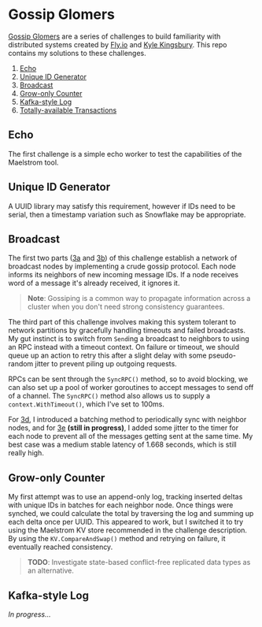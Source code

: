 # Gossip Glomers

[Gossip Glomers](https://fly.io/dist-sys/) are a series of challenges to build familiarity with distributed systems created by [Fly.io](https://fly.io/) and [Kyle Kingsbury](https://aphyr.com/). This repo contains my solutions to these challenges.

1. [Echo](https://fly.io/dist-sys/1/)
2. [Unique ID Generator](https://fly.io/dist-sys/2/)
3. [Broadcast](https://fly.io/dist-sys/3a/)
4. [Grow-only Counter](https://fly.io/dist-sys/4/)
5. [Kafka-style Log](https://fly.io/dist-sys/5a/)
6. [Totally-available Transactions](https://fly.io/dist-sys/6a/)

## Echo

The first challenge is a simple echo worker to test the capabilities of the Maelstrom tool.

## Unique ID Generator

A UUID library may satisfy this requirement, however if IDs need to be serial, then a timestamp variation such as Snowflake may be appropriate.

## Broadcast

The first two parts ([3a](https://fly.io/dist-sys/3a/) and [3b](https://fly.io/dist-sys/3b/)) of this challenge establish a network of broadcast nodes by implementing a crude gossip protocol. Each node informs its neighbors of new incoming message IDs. If a node receives word of a message it's already received, it ignores it.

> **Note**: Gossiping is a common way to propagate information across a cluster when you don't need strong consistency guarantees.

The third part of this challenge involves making this system tolerant to network partitions by gracefully handling timeouts and failed broadcasts. My gut instinct is to switch from `Send`ing a broadcast to neighbors to using an RPC instead with a timeout context. On failure or timeout, we should queue up an action to retry this after a slight delay with some pseudo-random jitter to prevent piling up outgoing requests.

RPCs can be sent through the `SyncRPC()` method, so to avoid blocking, we can also set up a pool of worker goroutines to accept messages to send off of a channel. The `SyncRPC()` method also allows us to supply a `context.WithTimeout()`, which I've set to 100ms.

For [3d](https://fly.io/dist-sys/3d/), I introduced a batching method to periodically sync with neighbor nodes, and for [3e](https://fly.io/dist-sys/3e/) **(still in progress)**, I added some jitter to the timer for each node to prevent all of the messages getting sent at the same time. My best case was a medium stable latency of 1.668 seconds, which is still really high.

## Grow-only Counter

My first attempt was to use an append-only log, tracking inserted deltas with unique IDs in batches for each neighbor node. Once things were synched, we could calculate the total by traversing the log and summing up each delta once per UUID. This appeared to work, but I switched it to try using the Maelstrom KV store recommended in the challenge description. By using the `KV.CompareAndSwap()` method and retrying on failure, it eventually reached consistency.

> **TODO**: Investigate state-based conflict-free replicated data types as an alternative.

## Kafka-style Log

*In progress...*